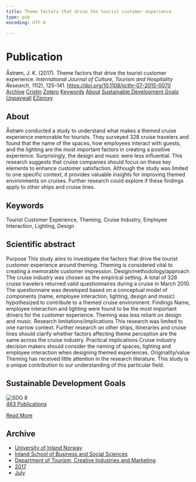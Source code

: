 ```yaml
---
title: Theme factors that drive the tourist customer experience
type: pub
encoding: UTF-8

---
```

<h1>Publication</h1>
<article id="csl-bib-container-XU8NYD58" class="csl-bib-container">
  <div class="csl-bib-body"> <div class="csl-entry">Åstrøm, J. K. (2017). Theme factors that drive the tourist customer experience. <i>International Journal of Culture, Tourism and Hospitality Research</i>, <i>11</i>(2), 125–141. <a href="https://doi.org/10.1108/ijcthr-07-2015-0070">https://doi.org/10.1108/ijcthr-07-2015-0070</a></div> </div>
  <div class="csl-bib-buttons">
    <a href="#taxonomy-article-XU8NYD58" alt="archive" class="csl-bib-button">Archive</a>
    <a href="https://app.cristin.no/results/show.jsf?id=1483494" alt="Cristin" class="csl-bib-button">Cristin</a>
    <a href="http://zotero.org/groups/5881554/items/XU8NYD58" alt="Zotero" class="csl-bib-button">Zotero</a>
    <a href="#keywords-article-XU8NYD58" alt="keywords" class="csl-bib-button">Keywords</a>
    <a href="#about-article-XU8NYD58" alt="about_pub" class="csl-bib-button">About</a>
    <a href="#sdg-article-XU8NYD58" alt="sdg" class="csl-bib-button">Sustainable Development Goals</a>
    <a href="https://doi.org/10.1108/ijcthr-07-2015-0070" alt="Unpaywall" class="csl-bib-button">Unpaywall</a>
    <a href="https://doi.org/10.1108/ijcthr-07-2015-0070" alt="EZproxy" class="csl-bib-button">EZproxy</a>
  </div>
  <div id="csl-bib-meta-container-XU8NYD58"></div>
</article>
<div id="csl-bib-meta-XU8NYD58" class="csl-bib-meta">
  <article id="about-article-XU8NYD58" class="about_pub-article">
    <h1>About</h1>
    Åstrøm conducted a study to understand what makes a themed cruise experience memorable for tourists. They surveyed 328 cruise travelers and found that the name of the spaces, how employees interact with guests, and the lighting are the most important factors in creating a positive experience. Surprisingly, the design and music were less influential. This research suggests that cruise companies should focus on these key elements to enhance customer satisfaction. Although the study was limited to one specific context, it provides valuable insights for improving themed environments on cruises. Further research could explore if these findings apply to other ships and cruise lines.
  </article>
  <article id="keywords-article-XU8NYD58" class="keywords-article">
    <h1>Keywords</h1>
    Tourist Customer Experience, Theming, Cruise Industry, Employee Interaction, Lighting, Design
  </article>
  <article id="abstract-article-XU8NYD58" class="abstract-article">
    <h1>Scientific abstract</h1>
    Purpose This study aims to investigate the factors that drive the tourist customer experience around theming. Theming is considered vital to creating a memorable customer impression. Design/methodology/approach The cruise industry was chosen as the empirical setting. A total of 328 cruise travelers returned valid questionnaires during a cruise in March 2010. The questionnaire was developed based on a conceptual model of components (name, employee interaction, lighting, design and music) hypothesized to contribute to a themed cruise environment. Findings Name, employee interaction and lighting were found to be the most important drivers for the customer experience. Theming was less reliant on design and music. Research limitations/implications This research was limited to one narrow context. Further research on other ships, itineraries and cruise lines should clarify whether factors affecting theme perception are the same across the cruise industry. Practical implications Cruise industry decision makers should consider the naming of spaces, lighting and employee interaction when designing themed experiences. Originality/value Theming has received little attention in the research literature. This study is a unique contribution to our understanding of this particular field.
  </article>
  <article id="sdg-article-XU8NYD58" class="sdg-article">
    <h1>Sustainable Development Goals</h1>
    <div class="sdg-container"><div id="sdg8" class="sdg">
        <img src="{{< params subfolder >}}images/sdg/sdg08_en.png" class="image" alt="SDG 8">
        <div class="sdg-overlay">
          <a href="{{< params subfolder >}}en/archive/?sdg=8#archive" class="sdg-publication-count"><span>463</span> Publications</a>
          <p><a href="https://sdgs.un.org/goals/goal8" class="sdg-read-more">Read More</a></p>
        </div>
      </div></div>
  </article>
  <article id="taxonomy-article-XU8NYD58" class="taxonomy-article">
    <h1>Archive</h1>
    <ul>
      <li><a href="{{< params subfolder >}}en/archive/?key=3DCRN523">University of Inland Norway</a></li>
      <li><a href="{{< params subfolder >}}en/archive/?key=DU8Q9LN9">Inland School of Business and Social Sciences</a></li>
      <li><a href="{{< params subfolder >}}en/archive/?key=HTIZLGPZ">Department of Tourism, Creative Industries and Marketing</a></li>
      <li><a href="{{< params subfolder >}}en/archive/?key=EYHNJGH5">2017</a></li>
      <li><a href="{{< params subfolder >}}en/archive/?key=CHGKGUFN">July</a></li>
    </ul>
  </article>
</div>
